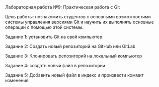 Лабораторная работа №9: Практическая работа с Git

Цель работы: познакомить студентов с основными возможностями системы управления версиями Git и научить их выполнять основные операции с помощью этой системы.

Задание 1: установить Git на свой компьютер

Задание 2:  Создать новый репозиторий на GitHub или GitLab

Задание 3: Клонировать репозиторий на локальный компьютер

Задание 4: создать новый файл в репозитории

Задание 5:  Добавить новый файл в индекс и произвести коммит изменения
